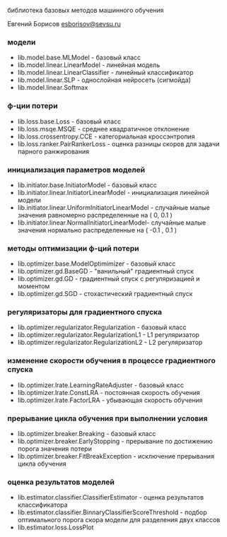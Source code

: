 библиотека базовых методов машинного обучения

Евгений Борисов <esborisov@sevsu.ru>

### модели

- lib.model.base.MLModel - базовый класс
- lib.model.linear.LinearModel - линейная модель
- lib.model.linear.LinearClassifier - линейный классификатор
- lib.model.linear.SLP - однослойная нейросеть (сигмойда)
- lib.model.linear.Softmax 

### ф-ции потери

- lib.loss.base.Loss - базовый класс
- lib.loss.msqe.MSQE - среднее квадратичное отклонение
- lib.loss.crossentropy.CCE - категориальная кроссэнтропия
- lib.loss.ranker.PairRankerLoss - оценка разницы скоров для задачи парного ранжирования


### инициализация параметров моделей

- lib.initiator.base.InitiatorModel - базовый класс
- lib.initiator.linear.InitiatorLinearModel - инициализация линейной модели
- lib.initiator.linear.UniformInitiatorLinearModel - случайные малые значения равномерно распределенные на ( 0, 0.1 )
- lib.initiator.linear.NormalInitiatorLinearModel-  случайные малые значения нормально распределенные на ( -0.1 , 0.1 )



### методы оптимизации ф-ций потери

- lib.optimizer.base.ModelOptimimizer - базовый класс
- lib.optimizer.gd.BaseGD - "ванильный" градиентный спуск
- lib.optimizer.gd.GD - градиентный спуск с регуляризацией и моментом
- lib.optimizer.gd.SGD - стохастический градиентный спуск


### регуляризаторы для градиентного спуска

- lib.optimizer.regularizator.Regularization - базовый класс
- lib.optimizer.regularizator.RegularizationL1 - L1 регуляризатор
- lib.optimizer.regularizator.RegularizationL2 - L2 регуляризатор


### изменение скорости обучения в процессе градиентного спуска

- lib.optimizer.lrate.LearningRateAdjuster - базовый класс
- lib.optimizer.lrate.ConstLRA - постоянная скорость обучения
- lib.optimizer.lrate.FactorLRA - убывающая скорость обучения


### прерывание цикла обучения при выполнении условия

- lib.optimizer.breaker.Breaking - базовый класс
- lib.optimizer.breaker.EarlyStopping - прерывание по достижению порога значения потери
- lib.optimizer.breaker.FitBreakException - исключение прерывания цикла обучения



### оценка результатов моделей 

- lib.estimator.classifier.ClassifierEstimator - оценка результатов классификатора
- lib.estimator.classifier.BinnaryClassifierScoreThreshold - подбор оптимального порога скора модели для разделения двух классов
- lib.estimator.loss.LossPlot

